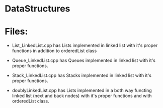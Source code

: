 # DataStructures

# Files:

  * List_LinkedList.cpp has Lists implemented in linked list with it's proper functions in addition to orderedList class

  * Queue_LinkedList.cpp has Queues implemented in linked list with it's proper functions.

  * Stack_LinkedList.cpp has Stacks implemented in linked list with it's proper functions.

  * doublyLinkedList.cpp has Lists implemented in a both way functing linked list (next and back nodes) with it's proper functions and with orderedList class.
